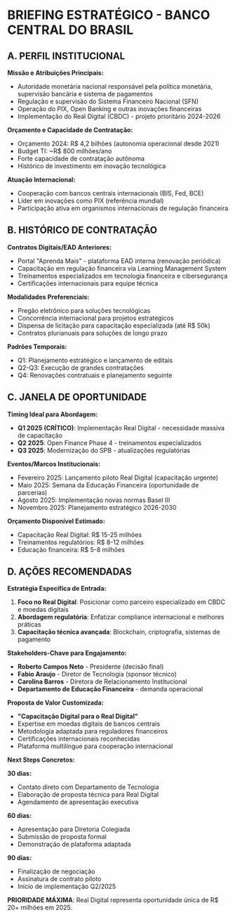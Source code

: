 # BRIEFING ESTRATÉGICO - BANCO CENTRAL DO BRASIL

## A. PERFIL INSTITUCIONAL

**Missão e Atribuições Principais:**
- Autoridade monetária nacional responsável pela política monetária, supervisão bancária e sistema de pagamentos
- Regulação e supervisão do Sistema Financeiro Nacional (SFN)
- Operação do PIX, Open Banking e outras inovações financeiras
- Implementação do Real Digital (CBDC) - projeto prioritário 2024-2026

**Orçamento e Capacidade de Contratação:**
- Orçamento 2024: R$ 4,2 bilhões (autonomia operacional desde 2021)
- Budget TI: ~R$ 800 milhões/ano
- Forte capacidade de contratação autônoma
- Histórico de investimento em inovação tecnológica

**Atuação Internacional:**
- Cooperação com bancos centrais internacionais (BIS, Fed, BCE)
- Líder em inovações como PIX (referência mundial)
- Participação ativa em organismos internacionais de regulação financeira

## B. HISTÓRICO DE CONTRATAÇÃO

**Contratos Digitais/EAD Anteriores:**
- Portal "Aprenda Mais" - plataforma EAD interna (renovação periódica)
- Capacitação em regulação financeira via Learning Management System
- Treinamentos especializados em tecnologia financeira e cibersegurança
- Certificações internacionais para equipe técnica

**Modalidades Preferenciais:**
- Pregão eletrônico para soluções tecnológicas
- Concorrência internacional para projetos estratégicos
- Dispensa de licitação para capacitação especializada (até R$ 50k)
- Contratos plurianuais para soluções de longo prazo

**Padrões Temporais:**
- Q1: Planejamento estratégico e lançamento de editais
- Q2-Q3: Execução de grandes contratações
- Q4: Renovações contratuais e planejamento seguinte

## C. JANELA DE OPORTUNIDADE

**Timing Ideal para Abordagem:**
- **Q1 2025 (CRÍTICO)**: Implementação Real Digital - necessidade massiva de capacitação
- **Q2 2025**: Open Finance Phase 4 - treinamentos especializados
- **Q3 2025**: Modernização do SPB - atualizações regulatórias

**Eventos/Marcos Institucionais:**
- Fevereiro 2025: Lançamento piloto Real Digital (capacitação urgente)
- Maio 2025: Semana da Educação Financeira (oportunidade de parcerias)
- Agosto 2025: Implementação novas normas Basel III
- Novembro 2025: Planejamento estratégico 2026-2030

**Orçamento Disponível Estimado:**
- Capacitação Real Digital: R$ 15-25 milhões
- Treinamentos regulatórios: R$ 8-12 milhões
- Educação financeira: R$ 5-8 milhões

## D. AÇÕES RECOMENDADAS

**Estratégia Específica de Entrada:**
1. **Foco no Real Digital**: Posicionar como parceiro especializado em CBDC e moedas digitais
2. **Abordagem regulatória**: Enfatizar compliance internacional e melhores práticas
3. **Capacitação técnica avançada**: Blockchain, criptografia, sistemas de pagamento

**Stakeholders-Chave para Engajamento:**
- **Roberto Campos Neto** - Presidente (decisão final)
- **Fabio Araujo** - Diretor de Tecnologia (sponsor técnico)
- **Carolina Barros** - Diretora de Relacionamento Institucional
- **Departamento de Educação Financeira** - demanda operacional

**Proposta de Valor Customizada:**
- **"Capacitação Digital para o Real Digital"**
- Expertise em moedas digitais de bancos centrais
- Metodologia adaptada para reguladores financeiros
- Certificações internacionais reconhecidas
- Plataforma multilíngue para cooperação internacional

**Next Steps Concretos:**

**30 dias:**
- Contato direto com Departamento de Tecnologia
- Elaboração de proposta técnica para Real Digital
- Agendamento de apresentação executiva

**60 dias:**
- Apresentação para Diretoria Colegiada
- Submissão de proposta formal
- Demonstração de plataforma adaptada

**90 dias:**
- Finalização de negociação
- Assinatura de contrato piloto
- Início de implementação Q2/2025

**PRIORIDADE MÁXIMA**: Real Digital representa oportunidade única de R$ 20+ milhões em 2025.